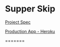 Supper Skip
===========

[Project Spec](https://github.com/JumpstartLab/curriculum/blob/master/source/projects/supper_skip.markdown)

[Production App - Heroku](http://supper-skip.herokuapp.com)

=======

